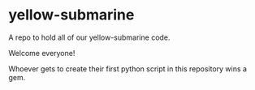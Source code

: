# yellow-submarine
A repo to hold all of our yellow-submarine code.

Welcome everyone!

Whoever gets to create their first python script in this repository wins a gem.
